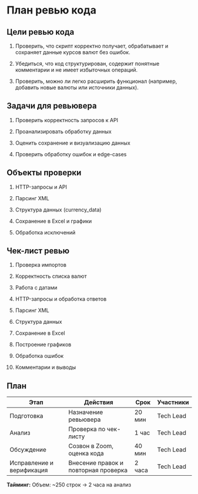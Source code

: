 # План ревью кода

## Цели ревью кода


1. Проверить, что скрипт корректно получает, обрабатывает и сохраняет данные курсов валют без ошибок.

2. Убедиться, что код структурирован, содержит понятные комментарии и не имеет избыточных операций.

3. Проверить, можно ли легко расширить функционал (например, добавить новые валюты или источники данных).

## Задачи для ревьювера
1. Проверить корректность запросов к API

2. Проанализировать обработку данных

3. Оценить сохранение и визуализацию данных

4. Проверить обработку ошибок и edge-cases

## Объекты проверки
1. HTTP-запросы и API

2. Парсинг XML


3. Структура данных (currency_data)


4. Сохранение в Excel и графики


5. Обработка исключений


## Чек-лист ревью

 1. Проверка импортов

 2. Корректность списка валют

 3. Работа с датами

 4. HTTP-запросы и обработка ответов

 5. Парсинг XML

 6. Структура данных

 7. Сохранение в Excel

 8. Построение графиков

 9. Обработка ошибок

 10. Комментарии и выводы

## План

| Этап                        | Действия                                 | Срок     | Участники        |
|-----------------------------|------------------------------------------|----------|------------------|
| Подготовка                  | Назначение ревьювера                     | 20 мин   | Tech Lead        |
| Анализ                      | Проверка по чек-листу                    | 1 час    | Tech Lead        |
| Обсуждение                  | Созвон в Zoom, оценка кода               | 40 мин   | Tech Lead        |
| Исправление и верификация   | Внесение правок и повторная проверка     | 2 часа   | Tech Lead        |

**Тайминг:**
Объем: ~250 строк -> 2 часа на анализ
